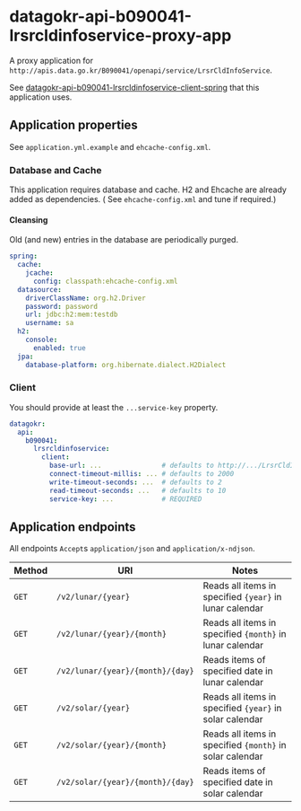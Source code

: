 # datagokr-api-b090041-lrsrcldinfoservice-proxy-app

A proxy application for `http://apis.data.go.kr/B090041/openapi/service/LrsrCldInfoService`.

See [datagokr-api-b090041-lrsrcldinfoservice-client-spring](https://github.com/jinahya/datagokr-api-b090041-lrsrcldinfoservice-client-spring)
that this application uses.

## Application properties

See `application.yml.example` and `ehcache-config.xml`.

### Database and Cache

This application requires database and cache. H2 and Ehcache are already added as dependencies. (
See `ehcache-config.xml` and tune if required.)

#### Cleansing

Old (and new) entries in the database are periodically purged.

```yaml
spring:
  cache:
    jcache:
      config: classpath:ehcache-config.xml
  datasource:
    driverClassName: org.h2.Driver
    password: password
    url: jdbc:h2:mem:testdb
    username: sa
  h2:
    console:
      enabled: true
  jpa:
    database-platform: org.hibernate.dialect.H2Dialect
```

### Client

You should provide at least the `...service-key` property.

```yaml
datagokr:
  api:
    b090041:
      lrsrcldinfoservice:
        client:
          base-url: ...               # defaults to http://.../LrsrCldInfoService
          connect-timeout-millis: ... # defaults to 2000
          write-timeout-seconds: ...  # defaults to 2
          read-timeout-seconds: ...   # defaults to 10
          service-key: ...            # REQUIRED
```

## Application endpoints

All endpoints `Accept`s `application/json` and `application/x-ndjson`.

|Method|URI|Notes|
|------|----|-----|
|`GET`|`/v2/lunar/{year}`|Reads all items in specified `{year}` in lunar calendar|
|`GET`|`/v2/lunar/{year}/{month}`|Reads all items in specified `{month}` in lunar calendar|
|`GET`|`/v2/lunar/{year}/{month}/{day}`|Reads items of specified date in lunar calendar|
|`GET`|`/v2/solar/{year}`|Reads all items in specified `{year}` in solar calendar|
|`GET`|`/v2/solar/{year}/{month}`|Reads all items in specified `{month}` in solar calendar|
|`GET`|`/v2/solar/{year}/{month}/{day}`|Reads items of specified date in solar calendar|


